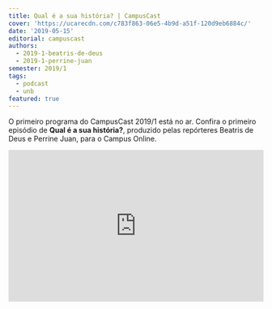 ```yaml
---
title: Qual é a sua história? | CampusCast
cover: 'https://ucarecdn.com/c783f863-06e5-4b9d-a51f-120d9eb6884c/'
date: '2019-05-15'
editorial: campuscast
authors:
  - 2019-1-beatris-de-deus
  - 2019-1-perrine-juan
semester: 2019/1
tags:
  - podcast
  - unb
featured: true
---
```

O primeiro programa do CampusCast 2019/1 está no ar. Confira o primeiro episódio de **Qual é a sua história?**, produzido pelas repórteres Beatris de Deus e Perrine Juan, para o Campus Online.

<iframe width="100%" height="300" scrolling="no" frameborder="no" allow="autoplay" src="https://w.soundcloud.com/player/?url=https%3A//api.soundcloud.com/tracks/619674618&color=%23ff5500&auto_play=false&hide_related=false&show_comments=true&show_user=true&show_reposts=false&show_teaser=true&visual=true"></iframe>
